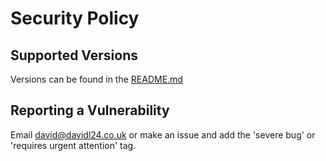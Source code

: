 # Security Policy

## Supported Versions

Versions can be found in the [README.md](README.md)


## Reporting a Vulnerability

Email david@davidl24.co.uk or make an issue and add the 'severe bug' or 'requires urgent attention' tag.
